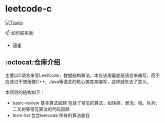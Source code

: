 # leetcode-c

[![Travis](https://img.shields.io/badge/language-C-green.svg)]()

📫 如何联系我: 
  - [语雀](https://www.yuque.com/ityoudream.cn)

## :octocat:仓库介绍

主要以C语言来写LeetCode，数据结构算法，本应该用最底层语言来编写，而不应该过于使用像C++、Java等语言的核心类库来编写，这样就失去了意义。

本项目的结构如下：
- basic-review 基本算法回顾
  包括了常见的算法，如快排、冒泡、栈、队列、二叉树等常见算法的代码回顾
- term-list 包含leetcode 所有的算法题目
